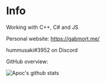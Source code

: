 # Info

Working with C++, C# and JS

Personal website: https://gabmort.me/

hummusaki#3952 on Discord

GitHub overview:

![Apoc's github stats](https://github-readme-stats.vercel.app/api?username=Apoc101&show_icons=true&theme=github_dark&hide=stars&custom_title=Stats)
